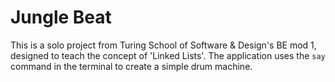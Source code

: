 # Jungle Beat

This is a solo project from Turing School of Software & Design's BE mod 1,
designed to teach the concept of 'Linked Lists'. The application uses the `say`
command in the terminal to create a simple drum machine. 
